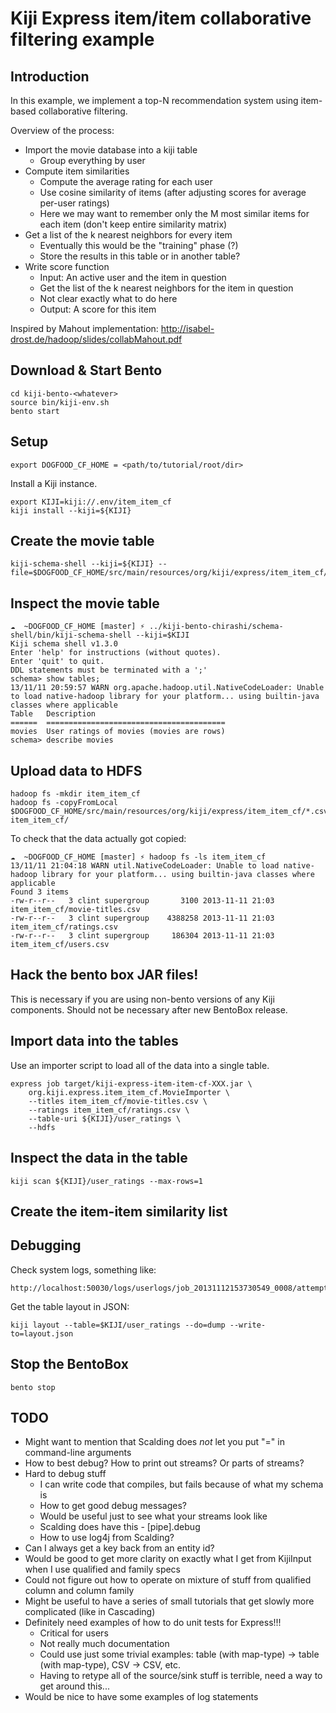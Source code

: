Kiji Express item/item collaborative filtering example
======================================================

Introduction
------------

In this example, we implement a top-N recommendation system using item-based
collaborative filtering.

Overview of the process:

  * Import the movie database into a kiji table
    - Group everything by user
  * Compute item similarities
    - Compute the average rating for each user
    - Use cosine similarity of items (after adjusting scores for average
      per-user ratings)
    - Here we may want to remember only the M most similar items for each item
      (don't keep entire similarity matrix)
  * Get a list of the k nearest neighbors for every item
    - Eventually this would be the "training" phase (?)
    - Store the results in this table or in another table?
  * Write score function
    - Input: An active user and the item in question
    - Get the list of the k nearest neighbors for the item in question
    - Not clear exactly what to do here
    - Output: A score for this item

Inspired by Mahout implementation: http://isabel-drost.de/hadoop/slides/collabMahout.pdf


Download & Start Bento
----------------------
    cd kiji-bento-<whatever>
    source bin/kiji-env.sh
    bento start


Setup
------
    export DOGFOOD_CF_HOME = <path/to/tutorial/root/dir>

Install a Kiji instance.

    export KIJI=kiji://.env/item_item_cf
    kiji install --kiji=${KIJI}


Create the movie table
----------------------

    kiji-schema-shell --kiji=${KIJI} --file=$DOGFOOD_CF_HOME/src/main/resources/org/kiji/express/item_item_cf/movies.ddl


Inspect the movie table
-----------------------

    ☁  ~DOGFOOD_CF_HOME [master] ⚡ ../kiji-bento-chirashi/schema-shell/bin/kiji-schema-shell --kiji=$KIJI                
    Kiji schema shell v1.3.0
    Enter 'help' for instructions (without quotes).
    Enter 'quit' to quit.
    DDL statements must be terminated with a ';'
    schema> show tables;
    13/11/11 20:59:57 WARN org.apache.hadoop.util.NativeCodeLoader: Unable to load native-hadoop library for your platform... using builtin-java classes where applicable
    Table   Description
    ======  ========================================
    movies  User ratings of movies (movies are rows)
    schema> describe movies


Upload data to HDFS
-------------------

    hadoop fs -mkdir item_item_cf
    hadoop fs -copyFromLocal $DOGFOOD_CF_HOME/src/main/resources/org/kiji/express/item_item_cf/*.csv item_item_cf/

To check that the data actually got copied:

    ☁  ~DOGFOOD_CF_HOME [master] ⚡ hadoop fs -ls item_item_cf
    13/11/11 21:04:18 WARN util.NativeCodeLoader: Unable to load native-hadoop library for your platform... using builtin-java classes where applicable
    Found 3 items
    -rw-r--r--   3 clint supergroup       3100 2013-11-11 21:03 item_item_cf/movie-titles.csv
    -rw-r--r--   3 clint supergroup    4388258 2013-11-11 21:03 item_item_cf/ratings.csv
    -rw-r--r--   3 clint supergroup     186304 2013-11-11 21:03 item_item_cf/users.csv


Hack the bento box JAR files!
-----------------------------

This is necessary if you are using non-bento versions of any Kiji components.
Should not be necessary after new BentoBox release.


Import data into the tables
---------------------------

Use an importer script to load all of the data into a single table.

    express job target/kiji-express-item-item-cf-XXX.jar \
        org.kiji.express.item_item_cf.MovieImporter \
        --titles item_item_cf/movie-titles.csv \
        --ratings item_item_cf/ratings.csv \
        --table-uri ${KIJI}/user_ratings \
        --hdfs


Inspect the data in the table
-----------------------------

    kiji scan ${KIJI}/user_ratings --max-rows=1


Create the item-item similarity list
------------------------------------



Debugging
---------

Check system logs, something like:

    http://localhost:50030/logs/userlogs/job_20131112153730549_0008/attempt_20131112153730549_0008_m_000000_0/syslog

Get the table layout in JSON:

    kiji layout --table=$KIJI/user_ratings --do=dump --write-to=layout.json



Stop the BentoBox
-----------------

    bento stop


TODO
----
* Might want to mention that Scalding does *not* let you put "=" in
  command-line arguments
* How to best debug?  How to print out streams?  Or parts of streams?
* Hard to debug stuff
    - I can write code that compiles, but fails because of what my schema is
    - How to get good debug messages?
    - Would be useful just to see what your streams look like
    - Scalding does have this - [pipe].debug
    - How to use log4j from Scalding?
* Can I always get a key back from an entity id?
* Would be good to get more clarity on exactly what I get from KijiInput when I
  use qualified and family specs
* Could not figure out how to operate on mixture of stuff from qualified column
  and column family
* Might be useful to have a series of small tutorials that get slowly more
  complicated (like in Cascading)
* Definitely need examples of how to do unit tests for Express!!!
    - Critical for users
    - Not really much documentation
    - Could use just some trivial examples: table (with map-type) -> table
      (with map-type), CSV -> CSV, etc.
    - Having to retype all of the source/sink stuff is terrible, need a way to
      get around this...
* Would be nice to have some examples of log statements

